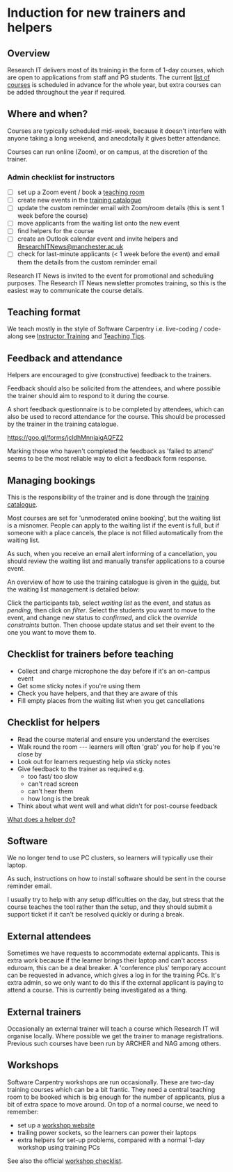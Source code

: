 # Induction for new trainers and helpers

## Overview

Research IT delivers most of its training in the form of 1-day courses,
which are open to applications from staff and PG students.
The current [list of courses][schedule] is scheduled in advance for the whole year,
but extra courses can be added throughout the year if required.

## Where and when?

Courses are typically scheduled mid-week, because it doesn't interfere with anyone
taking a long weekend, and anecdotally it gives better attendance.

Courses can run online (Zoom), or on campus, at the discretion of the trainer.

### Admin checklist for instructors

- [ ] set up a Zoom event / book a [teaching room](https://resourcebooker.manchester.ac.uk/)
- [ ] create new events in the [training catalogue]
- [ ] update the custom reminder email with Zoom/room details (this is sent 1 week before the course)
- [ ] move applicants from the waiting list onto the new event
- [ ] find helpers for the course
- [ ] create an Outlook calendar event and invite helpers and
  ResearchITNews@manchester.ac.uk
- [ ] check for last-minute applicants (< 1 week before the event)
  and email them the details from the custom reminder email 

Research IT News is invited to the event for promotional and scheduling purposes.
The Research IT News newsletter promotes training, so this is the easiest way to
communicate the course details.

## Teaching format

We teach mostly in the style of Software Carpentry i.e. live-coding / code-along
see [Instructor Training] and [Teaching Tips].



## Feedback and attendance

Helpers are encouraged to give (constructive) feedback to the trainers.

Feedback should also be solicited from the attendees,
and where possible the trainer should aim to respond to it during the course.

A short feedback questionnaire is to be completed by attendees,
which can also be used to record attendance for the course.
This should be processed by the trainer in the training catalogue.

https://goo.gl/forms/jcldhMnnjaigAQFZ2

Marking those who haven't completed the feedback as 'failed to attend' seems to
be the most reliable way to elicit a feedback form response.

## Managing bookings

This is the responsibility of the trainer and is done through the [training catalogue].

Most courses are set for 'unmoderated online booking', but the waiting list is a misnomer.
People can apply to the waiting list if the event is full, but if someone with a
place cancels, the place is not filled automatically from the waiting list.

As such, when you receive an email alert informing of a cancellation, you should
review the waiting list and manually transfer applications to a course event.

An overview of how to use the training catalogue is given in the [guide],
but the waiting list management is detailed below:

Click the participants tab, select *waiting list* as the event,
and status as *pending*, then click on *filter*.
Select the students you want to move to the event,
and change new status to *confirmed*, and click the *override constraints*
button.
Then choose update status and set their event to the one you
want to move them to.

## Checklist for trainers before teaching

- Collect and charge microphone the day before if it's an on-campus event
- Get some sticky notes if you're using them
- Check you have helpers, and that they are aware of this
- Fill empty places from the waiting list when you get cancellations

## Checklist for helpers

- Read the course material and ensure you understand the exercises
- Walk round the room --- learners will often 'grab' you for help if you're close by
- Look out for learners requesting help via sticky notes
- Give feedback to the trainer as required e.g.
  - too fast/ too slow
  - can't read screen
  - can't hear them
  - how long is the break
- Think about what went well and what didn't for post-course feedback

[What does a helper do?](https://docs.carpentries.org/resources/workshops/checklists.html#helper-checklist)

## Software

We no longer tend to use PC clusters, so learners will typically use their laptop.

As such, instructions on how to install software should be sent in the course reminder email.

I usually try to help with any setup difficulties on the day, 
but stress that the course teaches the tool rather than the setup, and they should
submit a support ticket if it can't be resolved quickly or during a break.


## External attendees

Sometimes we have requests to accommodate external applicants.
This is extra work because if the learner brings their laptop and can't access eduroam,
this can be a deal breaker.
A 'conference plus' temporary account can be requested in advance, which gives a log in
for the training PCs. It's extra admin, so we only want to do this if the external applicant
is paying to attend a course. This is currently being investigated as a thing.

## External trainers

Occasionally an external trainer will teach a course which Research IT will organise locally.
Where possible we get the trainer to manage registrations. Previous such courses have been
run by ARCHER and NAG among others.

## Workshops

Software Carpentry workshops are run occasionally. These are two-day training courses which can
be a bit frantic. They need a central teaching room to be booked which is big enough for the number
of applicants, plus a bit of extra space to move around.
On top of a normal course, we need to remember:

- set up a [workshop website](https://github.com/carpentries/workshop-template)
- trailing power sockets, so the learners can power their laptops
- extra helpers for set-up problems, compared with a normal 1-day workshop using training PCs

See also the official [workshop checklist].

[Teaching Tips]: https://software-carpentry.org/blog/2015/03/teaching-tips.html
[Instructor Training]: http://carpentries.github.io/instructor-training/
[guide]: Training-Catalogue_Online-Booking-and-Search-Facility-v4.pdf
[schedule]: https://www.staffnet.manchester.ac.uk/staff-learning-and-development/learning-pathways/professional-and-technical-development/it-skills/research-computing/research-courses/
[training catalogue]: http://app.manchester.ac.uk/training/default.aspx
[workshop checklist]: https://docs.carpentries.org/topic_folders/hosts_instructors/hosts_instructors_checklist.html
[spreadsheet]: https://docs.google.com/spreadsheets/d/1t145FFVd1_oQkOGHIz_YjbxO_9cH0YFZHIw4v4P9NAc/edit?usp=sharing
